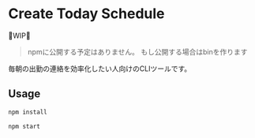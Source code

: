 # Create Today Schedule

🚧WIP🚧

>npmに公開する予定はありません。
>もし公開する場合はbinを作ります

毎朝の出勤の連絡を効率化したい人向けのCLIツールです。


## Usage

```bash
npm install

npm start
```

